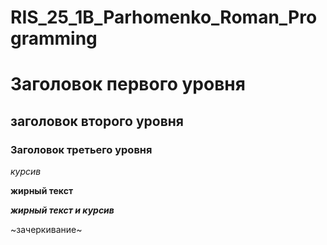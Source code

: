 # RIS_25_1B_Parhomenko_Roman_Programming
# Заголовок первого уровня
## заголовок второго уровня
### Заголовок третьего уровня

*курсив*

**жирный текст**

***жирный текст и курсив***

~зачеркивание~
